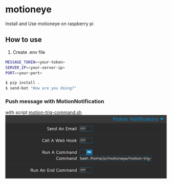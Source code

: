 # motioneye
Install and Use motioneye on raspberry pi


## How to use

1. Create .env file
```sh
MESSAGE_TOKEN=<your-token>
SERVER_IP=<your-server-ip>
PORT=<your-port>
```

```sh
$ pip install .
$ send-bot "How are you doing?"
```

### Push message with MotionNotification
with script [motion-trig-command.sh](./motion-trig-command.sh)
![](./Pictures/motionNotification01.png)
